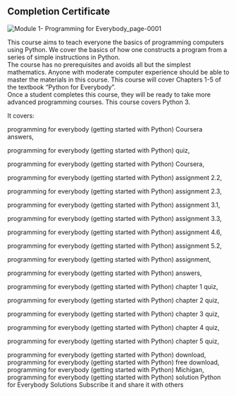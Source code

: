 ## Completion Certificate

![Module 1- Programming for Everybody_page-0001](https://github.com/Sayan-Dutta-1/Programming-for-Everybody-Getting-Started-with-Python----Coursera/assets/113238898/59210f97-2076-4179-b8ca-b6a9107d2a22)

This course aims to teach everyone the basics of programming computers using Python. 
We cover the basics of how one constructs a program from a series of simple instructions in Python.  
The course has no prerequisites and avoids all but the simplest mathematics. 
Anyone with moderate computer experience should be able to master the materials in this course. 
This course will cover Chapters 1-5 of the textbook “Python for Everybody”.  
Once a student completes this course, they will be ready to take more advanced programming courses.
This course covers Python 3.

It covers:

programming for everybody (getting started with Python) Coursera answers,

programming for everybody (getting started with Python) quiz,

programming for everybody (getting started with Python) Coursera,

programming for everybody (getting started with Python) assignment 2.2,

programming for everybody (getting started with Python) assignment 2.3,

programming for everybody (getting started with Python) assignment 3.1,

programming for everybody (getting started with Python) assignment 3.3,

programming for everybody (getting started with Python) assignment 4.6,

programming for everybody (getting started with Python) assignment 5.2,

programming for everybody (getting started with Python) assignment,

programming for everybody (getting started with Python) answers,

programming for everybody (getting started with Python) chapter 1 quiz,

programming for everybody (getting started with Python) chapter 2 quiz,

programming for everybody (getting started with Python) chapter 3 quiz,

programming for everybody (getting started with Python) chapter 4 quiz,

programming for everybody (getting started with Python) chapter 5 quiz,

programming for everybody (getting started with Python) download,
programming for everybody (getting started with Python) free download,
programming for everybody (getting started with Python) Michigan,
programming for everybody (getting started with Python) solution
Python for Everybody Solutions
Subscribe it and share it with others
